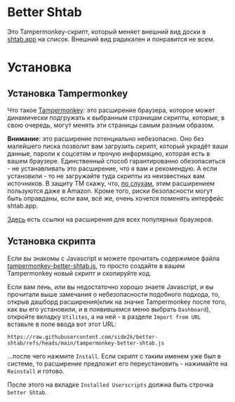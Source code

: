 # Better Shtab

Это Tampermonkey-скрипт, который меняет внешний вид доски в [shtab.app](https://shtab.app/) на список.
Внешний вид радикален и понравится не всем.

# Установка

## Установка Tampermonkey

Что такое [Tampermonkey](https://www.tampermonkey.net/): это расширение браузера, которое может динамически подгружать к выбранным страницам скрипты, которые, в свою очередь, могут менять эти страницы самым разным образом.

**Внимание**: это расширение потенциально небезопасно. Оно без малейшего писка позволит вам загрузить скрипт, который украдёт ваши данные, пароли к соцсетям и прочую информацию, которая есть в вашем браузере. Единственный способ гарантированно обезопаситься - не устанавливать это расширение, что я вам и рекомендую. А если установили - то не загружайте туда скрипты из неизвестных вам источников. В защиту TM скажу, что, [по слухам](https://habr.com/ru/articles/818831/), этим расширением пользуются даже в Amazon. Кроме того, риски безопасности могут быть оправданы, если вам, всё же, очень хочется поменять интерфейс shtab.app.

[Здесь](https://www.tampermonkey.net/) есть ссылки на расширения для всех популярных браузеров.

## Установка скрипта

Если вы знакомы с Javascript и можете прочитать содержимое файла [tampermonkey-better-shtab.js](https://github.com/side2k/better-shtab/blob/main/tampermonkey-better-shtab.js), то просто создайте в вашем Tampermonkey новый скрипт и скопируйте код.

Если вам лень, или вы недостаточно хорошо знаете Javascript, и вы прочитали выше замечания о небезопасности подобного подхода, то, открыв дашборд расширения(клик на значке Tampermonkey после того, как вы его установили, и в появившемся меню выбрать `Dashboard`), откройте вкладку `Utilites`, а на ней - в разделе `Import from URL` вставьте в поле ввода вот этот URL:
```
https://raw.githubusercontent.com/side2k/better-shtab/refs/heads/main/tampermonkey-better-shtab.js
```

…после чего нажмите `Install`. Если скрипт с таким именем уже был в системе, то расширение предложит его переустановить - нажимайте на `Reinstall` и готово.

После этого на вкладке `Installed Userscripts` должна быть строчка `better Shtab`.
